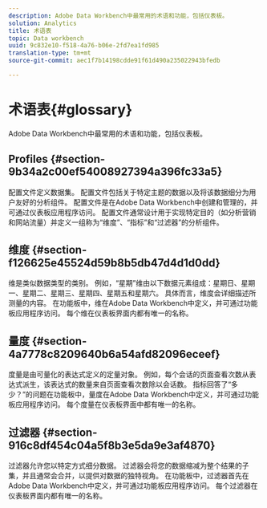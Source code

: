 ```yaml
---
description: Adobe Data Workbench中最常用的术语和功能，包括仪表板。
solution: Analytics
title: 术语表
topic: Data workbench
uuid: 9c832e10-f518-4a76-b06e-2fd7ea1fd985
translation-type: tm+mt
source-git-commit: aec1f7b14198cdde91f61d490a235022943bfedb

---
```



# 术语表{#glossary}

Adobe Data Workbench中最常用的术语和功能，包括仪表板。

## Profiles {#section-9b34a2c00ef54008927394a396fc33a5}

配置文件定义数据集。 配置文件包括关于特定主题的数据以及将该数据细分为用户友好的分析组件。 配置文件是在Adobe Data Workbench中创建和管理的，并可通过仪表板应用程序访问。 配置文件通常设计用于实现特定目的（如分析营销和网站流量）并定义一组称为“维度”、“指标”和“过滤器”的分析组件。

## 维度 {#section-f126625e45524d59b8b5db47d4d1d0dd}

维是类似数据类型的类别。 例如，“星期”维由以下数据元素组成：星期日、星期一、星期二、星期三、星期四、星期五和星期六。 具体而言，维度会详细描述所测量的内容。 在功能板中，维在Adobe Data Workbench中定义，并可通过功能板应用程序访问。 每个维在仪表板界面内都有唯一的名称。

## 量度 {#section-4a7778c8209640b6a54afd82096eceef}

度量是由可量化的表达式定义的定量对象。 例如，每个会话的页面查看次数从表达式派生，该表达式的数量来自页面查看次数除以会话数。 指标回答了“多少？”的问题在功能板中，量度在Adobe Data Workbench中定义，并可通过功能板应用程序访问。 每个度量在仪表板界面中都有唯一的名称。

## 过滤器 {#section-916c8df454c04a5f8b3e5da9e3af4870}

过滤器允许您以特定方式细分数据。 过滤器会将您的数据缩减为整个结果的子集，并且通常会合并，以提供对数据的独特视角。 在功能板中，过滤器首先在Adobe Data Workbench中定义，并可通过功能板应用程序访问。 每个过滤器在仪表板界面内都有唯一的名称。
